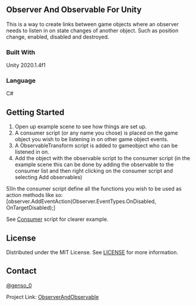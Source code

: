 <!-- ABOUT THE PROJECT -->
## Observer And Observable For Unity
This is a way to create links between game objects where an observer needs to listen in on state changes of another object. 
Such as position change, enabled, disabled and destroyed.

### Built With
Unity 2020.1.4f1 

### Language
C#

<!-- GETTING STARTED -->
## Getting Started
1) Open up example scene to see how things are set up.
2) A consumer script (or any name you chose) is placed on the game object you wish to be listening in on other game object events.
3) A ObservableTransform script is added to gameobject who can be listened in on.
4) Add the object with the observable script to the consumer script 
(in the example scene this can be done by adding the observable to the consumer list and then right clicking on the consumer script and selecting Add observables)

5)In the consumer script define all the functions you wish to be used as action methods like so:
 [observer.AddEventAction(Observer.EventTypes.OnDisabled, OnTargetDisabled);]
 
 See [Consumer](https://github.com/Genso-0/ObserverAndObservableForUnity/blob/master/Assets/Observables/Scripts/Consumer.cs) script for clearer example.
 
 <!-- LICENSE -->
## License

Distributed under the MIT License. See [LICENSE](https://github.com/Genso-0/ObserverAndObservableForUnity/blob/master/LICENSE) for more information.

<!-- CONTACT -->
## Contact

[@genso_0](https://twitter.com/genso_0)

Project Link: [ObserverAndObservable](https://github.com/Genso-0/ObserverAndObservableForUnity)
